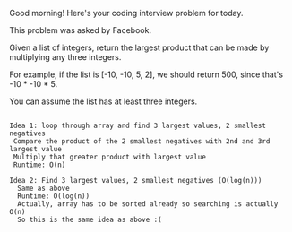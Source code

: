Good morning! Here's your coding interview problem for today.

This problem was asked by Facebook.

Given a list of integers, return the largest product that can be made by multiplying any three integers.

For example, if the list is [-10, -10, 5, 2], we should return 500, since that's -10 * -10 * 5.

You can assume the list has at least three integers.


~~~~~~~~~~~~~~~~~~~~~~~~~~~~~~~~~~~~~~~~~~~~~~~

Idea 1: loop through array and find 3 largest values, 2 smallest negatives
 Compare the product of the 2 smallest negatives with 2nd and 3rd largest value
 Multiply that greater product with largest value
 Runtime: O(n)

Idea 2: Find 3 largest values, 2 smallest negatives (O(log(n)))
  Same as above
  Runtime: O(log(n))
  Actually, array has to be sorted already so searching is actually O(n)
  So this is the same idea as above :(
